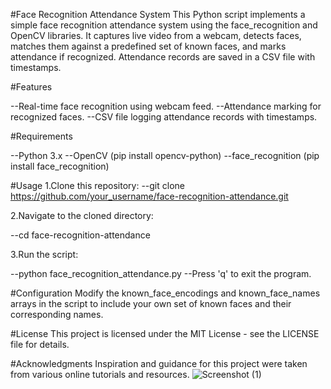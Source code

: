 #Face Recognition Attendance System
This Python script implements a simple face recognition attendance system using the face_recognition and OpenCV libraries. It captures live video from a webcam, detects faces, matches them against a predefined set of known faces, and marks attendance if recognized. Attendance records are saved in a CSV file with timestamps.

#Features

--Real-time face recognition using webcam feed.
--Attendance marking for recognized faces.
--CSV file logging attendance records with timestamps.

#Requirements

--Python 3.x
--OpenCV (pip install opencv-python)
--face_recognition (pip install face_recognition)

#Usage
1.Clone this repository:
--git clone https://github.com/your_username/face-recognition-attendance.git

2.Navigate to the cloned directory:

--cd face-recognition-attendance

3.Run the script:

--python face_recognition_attendance.py
--Press 'q' to exit the program.

#Configuration
Modify the known_face_encodings and known_face_names arrays in the script to include your own set of known faces and their corresponding names.

#License
This project is licensed under the MIT License - see the LICENSE file for details.


#Acknowledgments
Inspiration and guidance for this project were taken from various online tutorials and resources.
![Screenshot (1)](https://github.com/aa0962/FaceRecognition_using_python/assets/103809188/6feb651e-3757-4d42-b486-e3945df3d182)

